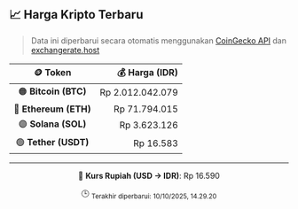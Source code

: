 

<!-- HARGA_KRIPTO -->
## 📈 Harga Kripto Terbaru

> Data ini diperbarui secara otomatis menggunakan [CoinGecko API](https://www.coingecko.com/) dan [exchangerate.host](https://exchangerate.host/)

<div align="center">

| 🪙 Token | 💰 Harga (IDR) |
|:------:|---------------:|
| 🟠 **Bitcoin (BTC)**   | Rp 2.012.042.079 |
| 🔵 **Ethereum (ETH)**  | Rp 71.794.015 |
| 🟣 **Solana (SOL)**    | Rp 3.623.126 |
| 🟢 **Tether (USDT)**   | Rp 16.583 |

---

💱 **Kurs Rupiah (USD → IDR)**: Rp 16.590

🕒 <sub>Terakhir diperbarui: 10/10/2025, 14.29.20</sub>

</div>
<!-- /HARGA_KRIPTO -->